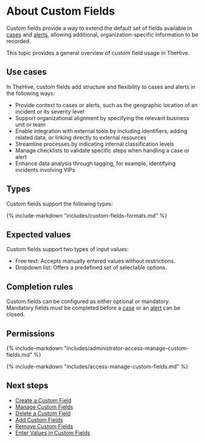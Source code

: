 # About Custom Fields

Custom fields provide a way to extend the default set of fields available in [cases](../../user-guides/analyst-corner/cases/about-cases.md) and [alerts](../../user-guides/analyst-corner/alerts/about-alerts.md), allowing additional, organization-specific information to be recorded.

This topic provides a general overview of custom field usage in TheHive.

## Use cases

In TheHive, custom fields add structure and flexibility to cases and alerts in the following ways:

* Provide context to cases or alerts, such as the geographic location of an incident or its severity level
* Support organizational alignment by specifying the relevant business unit or team
* Enable integration with external tools by including identifiers, adding related data, or linking directly to external resources
* Streamline processes by indicating internal classification levels
* Manage checklists to validate specific steps when handling a case or alert
* Enhance data analysis through tagging, for example, identifying incidents involving VIPs

## Types

Custom fields support the following types:

{% include-markdown "includes/custom-fields-formats.md" %}

## Expected values

Custom fields support two types of input values:

* Free text: Accepts manually entered values without restrictions.
* Dropdown list: Offers a predefined set of selectable options.

## Completion rules

Custom fields can be configured as either optional or mandatory. Mandatory fields must be completed before a [case](../../user-guides/analyst-corner/cases/close-a-case.md) or an [alert](../../user-guides/analyst-corner/alerts/close-an-alert.md) can be closed.

## Permissions

{% include-markdown "includes/administrator-access-manage-custom-fields.md" %}

{% include-markdown "includes/access-manage-custom-fields.md" %}

<h2>Next steps</h2>

* [Create a Custom Field](create-a-custom-field.md)
* [Manage Custom Fields](manage-a-custom-field.md)
* [Delete a Custom Field](delete-a-custom-field.md)
* [Add Custom Fields](../../user-guides/analyst-corner/cases/custom-fields/add-custom-fields.md)
* [Remove Custom Fields](../../user-guides/analyst-corner/cases/custom-fields/remove-custom-fields.md)
* [Enter Values in Custom Fields](../../user-guides/analyst-corner/cases/custom-fields/enter-values-in-custom-fields.md)